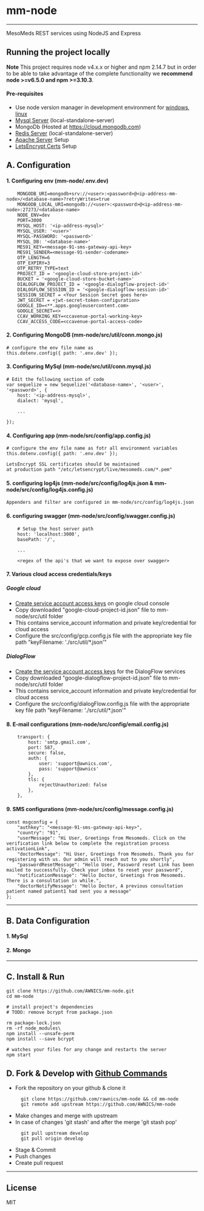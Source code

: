 
# mm-node
----

MesoMeds REST services using NodeJS and Express

## Running the project locally

**Note** This project requires node v4.x.x or higher and npm 2.14.7 but in order to be able to take advantage of the complete functionality we **recommend node >=v6.5.0 and npm >=3.10.3**.

#### Pre-requisites
- Use node version manager in development environment for [windows](https://github.com/coreybutler/nvm-windows), [linux](https://github.com/nvm-sh/nvm) 
- [Mysql Server](https://www.digitalocean.com/community/tutorials/how-to-install-mysql-on-ubuntu-18-04) (local-standalone-server)
- MongoDb (Hosted at https://cloud.mongodb.com) 
- [Redis Server](https://www.digitalocean.com/community/tutorials/how-to-install-and-secure-redis-on-ubuntu-18-04) (local-standalone-server)
- [Apache Server](https://www.digitalocean.com/community/tutorials/how-to-install-the-apache-web-server-on-ubuntu-18-04) Setup
- [LetsEncrypt Certs](https://www.digitalocean.com/community/tutorials/how-to-secure-apache-with-let-s-encrypt-on-ubuntu-18-04) Setup

## A. Configuration

#### 1. Configuring env (mm-node/.env.dev)

```
    MONGODB_URI=mongodb+srv://<user>:<password>@<ip-address-mm-node>/<database-name>?retryWrites=true
    MONGODB_LOCAL_URI=mongodb://<user>:<password>@<ip-address-mm-node>:27273/<database-name>
    NODE_ENV=dev
    PORT=3000
    MYSQL_HOST: '<ip-address-mysql>'
    MYSQL_USER: '<user>'
    MYSQL-PASSWORD: '<password>'
    MYSQL_DB: '<database-name>'
    MES91_KEY=<message-91-sms-gateway-api-key>
    MES91_SENDER=<message-91-sender-codename>
    OTP_LENGTH=6
    OTP_EXPIRY=3
    OTP_RETRY_TYPE=text
    PROJECT_ID = '<google-cloud-store-project-id>'
    BUCKET = '<google-cloud-store-bucket-name>'
    DIALOGFLOW_PROJECT_ID = '<google-dialogflow-project-id>'
    DIALOGFLOW_SESSION_ID = '<google-dialogflow-session-id>'
    SESSION_SECRET = <Your Session Secret goes here>
    JWT_SECRET = <jwt-secret-token-configuration>
    GOOGLE_ID=<**.apps.googleusercontent.com>
    GOOGLE_SECRET=<>
    CCAV_WORKING_KEY=<ccavenue-portal-working-key>
    CCAV_ACCESS_CODE=<ccavenue-portal-access-code>

```

#### 2. Configuring MongoDB (mm-node/src/util/conn.mongo.js)

```
# configure the env file name as
this.dotenv.config({ path: '.env.dev' });
```

#### 3. Configuring MySql (mm-node/src/util/conn.mysql.js)

```
# Edit the following section of code
var sequelize = new Sequelize('<database-name>', '<user>', '<password>', {
    host: '<ip-address-mysql>',
    dialect: 'mysql',

    ...

});
```

#### 4. Configuring app (mm-node/src/config/app.config.js)


```
# configure the env file name as fotr all environment variables
this.dotenv.config({ path: '.env.dev' });
```

```
LetsEncrypt SSL certificates should be maintained 
at production path "/etc/letsencrypt/live/mesomeds.com/*.pem"
```

#### 5. configuring log4js (mm-node/src/config/log4js.json & mm-node/src/config/log4js.config.js)
```
Appenders and filter are configured in mm-node/src/config/log4js.json
```

#### 6. configuring swagger (mm-node/src/config/swagger.config.js)

```
    # Setup the host server path
    host: 'localhost:3000',
    basePath: '/',

    ...

    <regex of the api's that we want to expose over swagger>
```

#### 7. Various cloud access credentials/keys

##### Google cloud 
- [Create service account access keys](https://cloud.google.com/iam/docs/creating-managing-service-account-keys) on google cloud console
- Copy downloaded "google-cloud-project-id.json" file to mm-node/src/util folder
- This contains service_account information and private key/credential for cloud access
- Configure the src/config/gcp.config.js file with the appropriate key file path "keyFilename: './src/util/*.json'"

##### DialogFlow
- [Create the service account access keys](https://dialogflow.com/docs/reference/v2-auth-setup) for the DialogFlow services
- Copy downloaded "google-dialogflow-project-id.json" file to mm-node/src/util folder
- This contains service_account information and private key/credential for cloud access
- Configure the src/config/dialogFlow.config.js file with the appropriate key file path "keyFilename: './src/util/*.json'"

#### 8. E-mail configurations (mm-node/src/config/email.config.js)
```
    transport: {
        host: 'smtp.gmail.com',
        port: 587,
        secure: false,
        auth: {
            user: 'support@awnics.com',
            pass: 'support@awnics'
        },
        tls: {
            rejectUnauthorized: false
        },
    },
```
#### 9. SMS configurations (mm-node/src/config/message.config.js)

```
const msgconfig = {
    "authkey": "<message-91-sms-gateway-api-key>",
    "country": "91",
    "userMessage": "Hi User, Greetings from Mesomeds. Click on the verification link below to complete the registration process activationLink",
    "doctorMessage": "Hi User, Greetings from Mesomeds. Thank you for registering with us. Our admin will reach out to you shortly",
    "passwordResetMessage": "Hello User, Password reset Link has been mailed to successfully. Check your inbox to reset your password",
    "notificationMessage": "Hello Doctor, Greetings from Mesomeds. There is a consultation in while.",
    "doctorNotifyMessage": "Hello Doctor, A previous consultation patient named patient1 had sent you a message"
};

```


----

## B. Data Configuration

#### 1.  MySql

#### 2.  Mongo

----

## C. Install & Run

```
git clone https://github.com/AWNICS/mm-node.git
cd mm-node

# install project's dependencies
# TODO: remove bcrypt from package.json

rm package-lock.json
rm -rf node_modules\
npm install --unsafe-perm
npm install --save bcrypt

# watches your files for any change and restarts the server
npm start
```

## D. Fork & Develop with [Github Commands](https://github.com/joshnh/Git-Commands)

- Fork the repository on your github & clone it 
  ```
    git clone https://github.com/rawnics/mm-node && cd mm-node
    git remote add upstream https://github.com/AWNICS/mm-node
  ```
- Make changes and merge with upstream 
- In case of changes 'git stash' and after the merge 'git stash pop'
  ```
    git pull upstream develop
    git pull origin develop
  ```
- Stage & Commit 
- Push changes
- Create pull request



----

## License
MIT